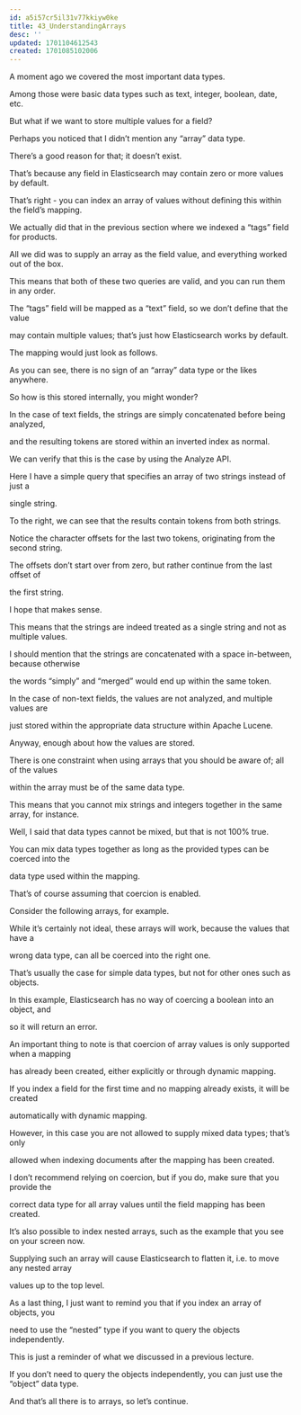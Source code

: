 ```yaml
---
id: a5i57cr5il31v77kkiyw0ke
title: 43_UnderstandingArrays
desc: ''
updated: 1701104612543
created: 1701085102006
---
```


A moment ago we covered the most important data types.

Among those were basic data types such as text, integer, boolean, date, etc.

But what if we want to store multiple values for a field?

Perhaps you noticed that I didn’t mention any “array” data type.

There’s a good reason for that; it doesn’t exist.

That’s because any field in Elasticsearch may contain zero or more values by default.

That’s right - you can index an array of values without defining this within the field’s mapping.

We actually did that in the previous section where we indexed a “tags” field for products.

All we did was to supply an array as the field value, and everything worked out of the box.

This means that both of these two queries are valid, and you can run them in any order.

The “tags” field will be mapped as a “text” field, so we don’t define that the value

may contain multiple values; that’s just how Elasticsearch works by default.

The mapping would just look as follows.

As you can see, there is no sign of an “array” data type or the likes anywhere.

So how is this stored internally, you might wonder?

In the case of text fields, the strings are simply concatenated before being analyzed,

and the resulting tokens are stored within an inverted index as normal.

We can verify that this is the case by using the Analyze API.

Here I have a simple query that specifies an array of two strings instead of just a

single string.

To the right, we can see that the results contain tokens from both strings.

Notice the character offsets for the last two tokens, originating from the second string.

The offsets don’t start over from zero, but rather continue from the last offset of

the first string.

I hope that makes sense.

This means that the strings are indeed treated as a single string and not as multiple values.

I should mention that the strings are concatenated with a space in-between, because otherwise

the words “simply” and “merged” would end up within the same token.

In the case of non-text fields, the values are not analyzed, and multiple values are

just stored within the appropriate data structure within Apache Lucene.

Anyway, enough about how the values are stored.

There is one constraint when using arrays that you should be aware of; all of the values

within the array must be of the same data type.

This means that you cannot mix strings and integers together in the same array, for instance.

Well, I said that data types cannot be mixed, but that is not 100% true.

You can mix data types together as long as the provided types can be coerced into the

data type used within the mapping.

That’s of course assuming that coercion is enabled.

Consider the following arrays, for example.

While it’s certainly not ideal, these arrays will work, because the values that have a

wrong data type, can all be coerced into the right one.

That’s usually the case for simple data types, but not for other ones such as objects.

In this example, Elasticsearch has no way of coercing a boolean into an object, and

so it will return an error.

An important thing to note is that coercion of array values is only supported when a mapping

has already been created, either explicitly or through dynamic mapping.

If you index a field for the first time and no mapping already exists, it will be created

automatically with dynamic mapping.

However, in this case you are not allowed to supply mixed data types; that’s only

allowed when indexing documents after the mapping has been created.

I don’t recommend relying on coercion, but if you do, make sure that you provide the

correct data type for all array values until the field mapping has been created.

It’s also possible to index nested arrays, such as the example that you see on your screen now.

Supplying such an array will cause Elasticsearch to flatten it, i.e. to move any nested array

values up to the top level.

As a last thing, I just want to remind you that if you index an array of objects, you

need to use the “nested” type if you want to query the objects independently.

This is just a reminder of what we discussed in a previous lecture.

If you don’t need to query the objects independently, you can just use the “object” data type.

And that’s all there is to arrays, so let’s continue.